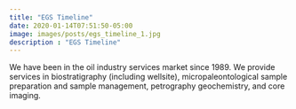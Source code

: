 ```yaml
---
title: "EGS Timeline"
date: 2020-01-14T07:51:50-05:00
image: images/posts/egs_timeline_1.jpg
description : "EGS Timeline"
---
```


We have been in the oil industry services market since 1989.
We provide services in biostratigraphy (including wellsite), micropaleontological sample preparation and sample management, petrography geochemistry, and core imaging.
